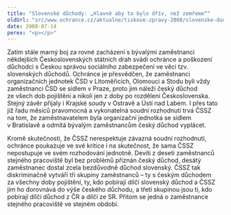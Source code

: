 ```yaml
---
title: "Slovenské důchody: „Hlavně aby to bylo dřív, než zemřeme“"
oldUrl: "src/www.ochrance.cz/aktualne/tiskove-zpravy-2008/slovenske-duchody-hlavne-aby-to-bylo-driv-nez-zemreme"
date: 2008-07-14
perex: "<p></p>"
---
```


<!-- imported from the old website -->

<p class="Normln-web">Zatím stále marný boj za rovné zacházení s bývalými zaměstnanci někdejších Československých státních drah svádí ochránce a poškození důchodci s Českou správou sociálního zabezpečení ve věci tzv. slovenských důchodů. Ochránce je přesvědčen, že zaměstnanci organizačních jednotek ČSD v Litoměřicích, Olomouci a Stodu byli vždy zaměstnanci ČSD se sídlem v Praze, proto jim náleží český důchod ze všech dob pojištění a nikoli jen z doby po rozdělení Československa. Stejný závěr přijaly i Krajské soudy v Ostravě a Ústí nad Labem. I přes tato již řadu měsíců pravomocná a vykonatelná soudní rozhodnutí trvá ČSSZ na tom, že zaměstnavatelem byla organizační jednotka se sídlem v Bratislavě a odmítá bývalým zaměstnancům český důchod vyplácet.</p><p class="Normln-web">Kromě skutečnosti, že ČSSZ nerespektuje závazná soudní rozhodnutí, ochránce poukazuje ve své kritice i na skutečnost, že sama ČSSZ nepostupuje ve svém rozhodování jednotně. Devíti z deseti zaměstnanců stejného pracoviště byl bez problémů přiznán český důchod, desátý zaměstnanec dostal zcela bezdůvodně důchod slovenský. ČSSZ tak diskriminačně vytváří tři skupiny zaměstnanců – ty s českým důchodem za všechny doby pojištění, ty, kdo pobírají dílčí slovenský důchod a ČSSZ jim ho dorovnává do výše českého důchodu, a třetí skupinou jsou ti, kdo pobírají dílčí důchod z ČR a dílčí ze SR. Přitom se jedná o zaměstnance stejného pracoviště ve stejném období.</p>
